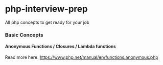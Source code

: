# php-interview-prep
All php concepts to get ready for your job


### Basic Concepts 


#### Anonymous Functions / Closures / Lambda functions

Read more here: https://www.php.net/manual/en/functions.anonymous.php




